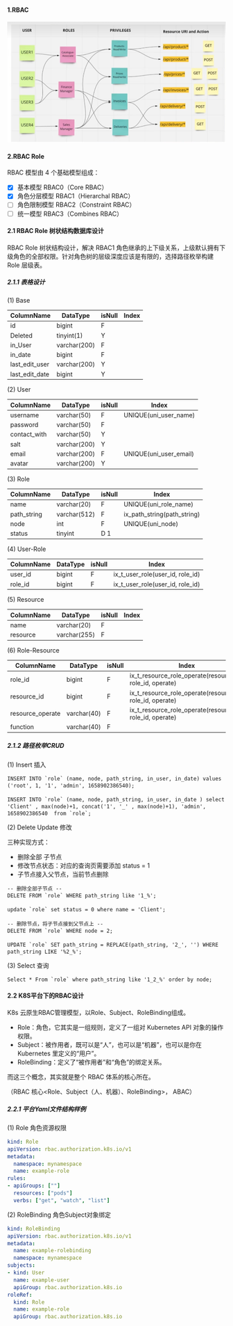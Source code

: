 #### 1.RBAC

#### ![image-20240301004042680](resouce\rbac-example.png) 

#### 2.RBAC Role

RBAC 模型由 4 个基础模型组成：
- [x] 基本模型 RBAC0（Core RBAC）
- [x] 角色分层模型 RBAC1（Hierarchal RBAC）
- [ ] 角色限制模型 RBAC2（Constraint RBAC）
- [ ] 统一模型 RBAC3（Combines RBAC）

#### 2.1 RBAC Role 树状结构数据库设计

RBAC Role 树状结构设计，解决 RBAC1 角色继承的上下级关系，上级默认拥有下级角色的全部权限。针对角色树的层级深度应该是有限的，选择路径枚举构建Role 层级表。

##### 2.1.1  表格设计

(1) Base

| ColumnName     | DataType     | isNull | Index |
| -------------- | ------------ | ------ | ----- |
| id             | bigint       | F      |       |
| Deleted        | tinyint(1)   | Y      |       |
| in_User        | varchar(200) | F      |       |
| in_date        | bigint       | F      |       |
| last_edit_user | varchar(200) | Y      |       |
| last_edit_date | bigint       | Y      |       |

(2) User

| ColumnName   | DataType     | isNull | Index                  |
| ------------ | ------------ | ------ | ---------------------- |
| username     | varchar(50)  | F      | UNIQUE(uni_user_name)  |
| password     | varchar(50)  | F      |                        |
| contact_with | varchar(50)  | Y      |                        |
| salt         | varchar(200) | Y      |                        |
| email        | varchar(200) | F      | UNIQUE(uni_user_email) |
| avatar       | varchar(200) | Y      |                        |

(3) Role

| ColumnName  | DataType     | isNull  | Index                       |
| ----------- | ------------ | ------- | --------------------------- |
| name        | varchar(20)  | F       | UNIQUE(uni_role_name)       |
| path_string | varchar(512) | F       | ix_path_string(path_string) |
| node        | int          | F       | UNIQUE(uni_node)            |
| status      | tinyint      | D     1 |                             |

(4) User-Role

| ColumnName | DataType | isNull | Index                             |
| ---------- | -------- | ------ | --------------------------------- |
| user_id    | bigint   | F      | ix_t_user_role(user_id,  role_id) |
| role_id    | bigint   | F      | ix_t_user_role(user_id,  role_id) |

(5) Resource

| ColumnName | DataType     | isNull | Index |
| ---------- | ------------ | ------ | ----- |
| name       | varchar(20)  | F      |       |
| resource   | varchar(255) | F      |       |

 (6) Role-Resource

| ColumnName       | DataType    | isNull | Index                                                      |
| ---------------- | ----------- | ------ | ---------------------------------------------------------- |
| role_id          | bigint      | F      | ix_t_resource_role_operate(resource_id,  role_id, operate) |
| resource_id      | bigint      | F      | ix_t_resource_role_operate(resource_id,  role_id, operate) |
| resource_operate | varchar(40) | F      | ix_t_resource_role_operate(resource_id,  role_id, operate) |
| function         | varchar(40) | F      |                                                            |

##### 2.1.2 路径枚举CRUD

(1) Insert 插入

```mysql
INSERT INTO `role` (name, node, path_string, in_user, in_date) values ('root', 1, '1', 'admin', 1658902386540);

INSERT INTO `role` (name, node, path_string, in_user, in_date ) select 'Client' , max(node)+1, concat('1', '_' , max(node)+1), 'admin', 1658902386540  from `role`; 
```

(2) Delete Update 修改

三种实现方式： 

- 删除全部 子节点
- 修改节点状态：对应的查询页需要添加  status = 1
- 子节点接入父节点，当前节点删除  

```mysql
-- 删除全部子节点 --
DELETE FROM `role` WHERE path_string like '1_%';

update `role` set status = 0 where name = 'Client';

-- 删除节点，将子节点接到父节点上 --
DELETE FROM `role` WHERE node = 2;

UPDATE `role` SET path_string = REPLACE(path_string, '2_', '') WHERE path_string LIKE '%2_%';

```

(3) Select  查询

```mysql
Select * From `role` where path_string like '1_2_%' order by node;
```

#### 2.2 K8S平台下的RBAC设计

K8s 云原生RBAC管理模型，以Role、Subject、RoleBinding组成。

* Role：角色，它其实是一组规则，定义了一组对 Kubernetes API 对象的操作权限。
* Subject：被作用者，既可以是“人”，也可以是“机器”，也可以是你在 Kubernetes 里定义的“用户”。
* RoleBinding：定义了“被作用者”和“角色”的绑定关系。

而这三个概念，其实就是整个 RBAC 体系的核心所在。

（RBAC 核心<Role、Subject（人、机器）、RoleBinding>，  ABAC）

##### 2.2.1 平台Yaml文件结构样例

(1) Role 角色资源权限

```yaml
kind: Role
apiVersion: rbac.authorization.k8s.io/v1
metadata:
  namespace: mynamespace
  name: example-role
rules:
- apiGroups: [""]
  resources: ["pods"]
  verbs: ["get", "watch", "list"]
```

(2) RoleBinding 角色Subject对象绑定

```yaml
kind: RoleBinding
apiVersion: rbac.authorization.k8s.io/v1
metadata:
  name: example-rolebinding
  namespace: mynamespace
subjects:
- kind: User
  name: example-user
  apiGroup: rbac.authorization.k8s.io
roleRef:
  kind: Role
  name: example-role
  apiGroup: rbac.authorization.k8s.io
```
